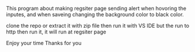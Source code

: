 This program about making regsiter page sending alert when hovoring the inputes, and when saveing changing the background color to black color.

clone the repo or extract it with zip file 
then run it with VS IDE
but the run to http then run it, it will run at regsiter page 


Enjoy your time 
Thanks for you 
